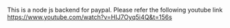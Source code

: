 This is a node js backend for paypal. Please refer the following youtube link
https://www.youtube.com/watch?v=HIJ7Oyq5i4Q&t=156s
